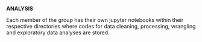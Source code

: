 **ANALYSIS**

Each member of the group has their own jupyter notebooks within their respective directories where codes for data cleaning, processing, wrangling and exploratory data analyses are stored.
